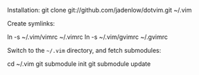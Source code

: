 Installation:
  git clone git://github.com/jadenlow/dotvim.git ~/.vim

Create symlinks:

  ln -s ~/.vim/vimrc ~/.vimrc
  ln -s ~/.vim/gvimrc ~/.gvimrc

Switch to the `~/.vim` directory, and fetch submodules:

  cd ~/.vim
  git submodule init
  git submodule update
